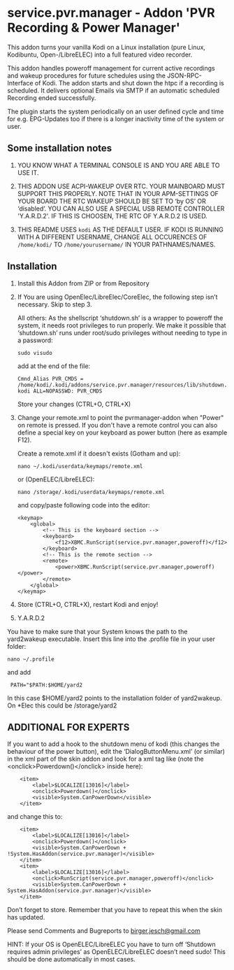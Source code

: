service.pvr.manager - Addon 'PVR Recording & Power Manager'  
===========================================================

This addon turns your vanilla Kodi on a Linux installation (pure Linux, Kodibuntu, Open-/LibreELEC) into a full featured video recorder.

This addon handles poweroff management for current active recordings and wakeup procedures for future schedules using the JSON-RPC-Interface of Kodi. The addon starts and shut down the htpc if a recording is scheduled. It delivers optional Emails via SMTP if an automatic scheduled Recording ended successfully.

The plugin starts the system periodically on an user defined cycle and time for e.g. EPG-Updates too if there is a longer inactivity time of the system or user.


Some installation notes
-----------------------

1.	YOU KNOW WHAT A TERMINAL CONSOLE IS AND YOU ARE ABLE TO USE IT.

2.	THIS ADDON USE ACPI-WAKEUP OVER RTC. YOUR MAINBOARD MUST SUPPORT THIS PROPERLY. NOTE THAT IN YOUR APM-SETTINGS OF YOUR BOARD THE RTC WAKEUP SHOULD BE SET TO ‘by OS’ OR ‘disabled’. YOU CAN ALSO USE A SPECIAL USB REMOTE CONTROLLER 'Y.A.R.D.2'. IF THIS IS CHOOSEN, THE RTC OF Y.A.R.D.2 IS USED.

3.	THIS README USES ```kodi``` AS THE DEFAULT USER. IF KODI IS RUNNING WITH A DIFFERENT USERNAME, CHANGE ALL OCCURENCES OF ```/home/kodi/``` TO ```/home/yourusername/``` IN YOUR PATHNAMES/NAMES.

Installation
------------

1.	Install this Addon from ZIP or from Repository

2.	If You are using OpenElec/LibreElec/CoreElec, the following step isn’t necessary. Skip to step 3.

    All others: As the shellscript ‘shutdown.sh’ is a wrapper to poweroff the system, it needs root privileges to run properly. We make it possible that ‘shutdown.sh’ runs under root/sudo privileges without needing to type in a password:

	    sudo visudo

    add at the end of the file:
	
        Cmnd_Alias PVR_CMDS = /home/kodi/.kodi/addons/service.pvr.manager/resources/lib/shutdown.sh
        kodi ALL=NOPASSWD: PVR_CMDS

    Store your changes (CTRL+O, CTRL+X)

3.	Change your remote.xml to point the pvrmanager-addon when "Power" on remote is pressed. If you don't have a remote control you can also define a special key on your keyboard as power button (here as example F12).

    Create a remote.xml if it doesn't exists (Gotham and up):

        nano ~/.kodi/userdata/keymaps/remote.xml
        
    or (OpenELEC/LibreELEC):
        
        nano /storage/.kodi/userdata/keymaps/remote.xml

    and copy/paste following code into the editor: 

        <keymap>
            <global>
                <!-- This is the keyboard section -->
                <keyboard>
                    <f12>XBMC.RunScript(service.pvr.manager,poweroff)</f12>
                </keyboard>
                <!-- This is the remote section -->
                <remote>
                    <power>XBMC.RunScript(service.pvr.manager,poweroff)</power>
                </remote>
            </global>
        </keymap>

4.	Store (CTRL+O, CTRL+X), restart Kodi and enjoy!

5.  Y.A.R.D.2

You have to make sure that your System knows the path to the yard2wakeup executable. Insert this line into the .profile file in your user folder:

    nano ~/.profile
    
and add

     PATH="$PATH:$HOME/yard2
     
In this case $HOME/yard2 points to the installation folder of yard2wakeup. On *Elec this could be /storage/yard2

ADDITIONAL FOR EXPERTS
----------------------

If you want to add a hook to the shutdown menu of kodi (this changes the behaviour of the power button), edit the ‘DialogButtonMenu.xml’ (or similar) in the xml part of the skin addon and look for a xml tag like (note the &lt;onclick&gt;Powerdown()&lt;/onclick&gt; inside here):

        <item>
            <label>$LOCALIZE[13016]</label>
            <onclick>Powerdown()</onclick>
            <visible>System.CanPowerDown</visible>
        </item>

and change this to:

        <item>
            <label>$LOCALIZE[13016]</label>
            <onclick>Powerdown()</onclick>
            <visible>System.CanPowerDown + !System.HasAddon(service.pvr.manager)</visible>
        </item>
        <item>
            <label>$LOCALIZE[13016]</label>
            <onclick>RunScript(service.pvr.manager,poweroff)</onclick>
            <visible>System.CanPowerDown + System.HasAddon(service.pvr.manager)</visible>
        </item>

Don’t forget to store. Remember that you have to repeat this when the skin has updated.

Please send Comments and Bugreports to birger.jesch@gmail.com

HINT: If your OS is OpenELEC/LibreELEC you have to turn off ‘Shutdown requires admin privileges’ as OpenELEC/LibreELEC doesn’t need sudo! This should be done automatically in most cases.
